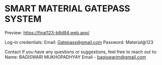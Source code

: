 # SMART MATERIAL GATEPASS SYSTEM

Preview: https://final123-b8d94.web.app/

Log-in credentials:
Email: Gatepass@gmail.com
Password: Material@123

Contact
If you have any questions or suggestions, feel free to reach out to:
Name: BAGISWARI MUKHOPADHYAY
Email - bagiswarim@gmail.com

